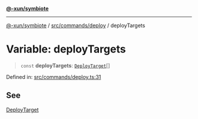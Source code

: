 [**@-xun/symbiote**](../../../../README.md)

***

[@-xun/symbiote](../../../../README.md) / [src/commands/deploy](../README.md) / deployTargets

# Variable: deployTargets

> `const` **deployTargets**: [`DeployTarget`](../enumerations/DeployTarget.md)[]

Defined in: [src/commands/deploy.ts:31](https://github.com/Xunnamius/symbiote/blob/fda4254d9bfeb125461ee3377ddb123772e5d050/src/commands/deploy.ts#L31)

## See

[DeployTarget](../enumerations/DeployTarget.md)
